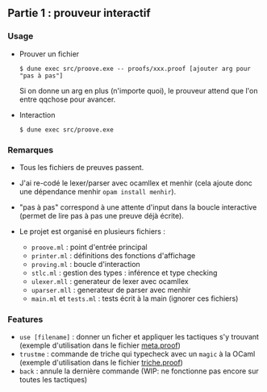 ## Partie 1 : prouveur interactif

### Usage

- Prouver un fichier
  ```
  $ dune exec src/proove.exe -- proofs/xxx.proof [ajouter arg pour "pas à pas"]
  ```
  Si on donne un arg en plus (n'importe quoi),
  le prouveur attend que l'on entre qqchose pour avancer.

- Interaction
  ```
  $ dune exec src/proove.exe
  ```

### Remarques

- Tous les fichiers de preuves passent.
- J'ai re-codé le lexer/parser avec ocamllex et menhir (cela ajoute donc une dépendance menhir `opam install menhir`).
- "pas à pas" correspond à une attente d'input dans la boucle interactive (permet de lire pas à pas une preuve déjà écrite).

- Le projet est organisé en plusieurs fichiers :
  + `proove.ml` : point d'entrée principal
  + `printer.ml` : définitions des fonctions d'affichage
  + `proving.ml` : boucle d'interaction
  + `stlc.ml` : gestion des types : inférence et type checking
  + `ulexer.mll` : generateur de lexer avec ocamllex
  + `uparser.mll` : generateur de parser avec menhir
  + `main.ml` et `tests.ml` : tests écrit à la main (ignorer ces fichiers)

### Features

- `use [filename]` : donner un ficher et appliquer les tactiques s'y trouvant (exemple d'utilisation dans le fichier [meta.proof](proofs/meta.proof))
- `trustme` : commande de triche qui typecheck avec un `magic` à la OCaml (exemple d'utilisation dans le fichier [triche.proof](proofs/triche.proof))
- `back` : annule la dernière commande (WIP: ne fonctionne pas encore sur toutes les tactiques)
